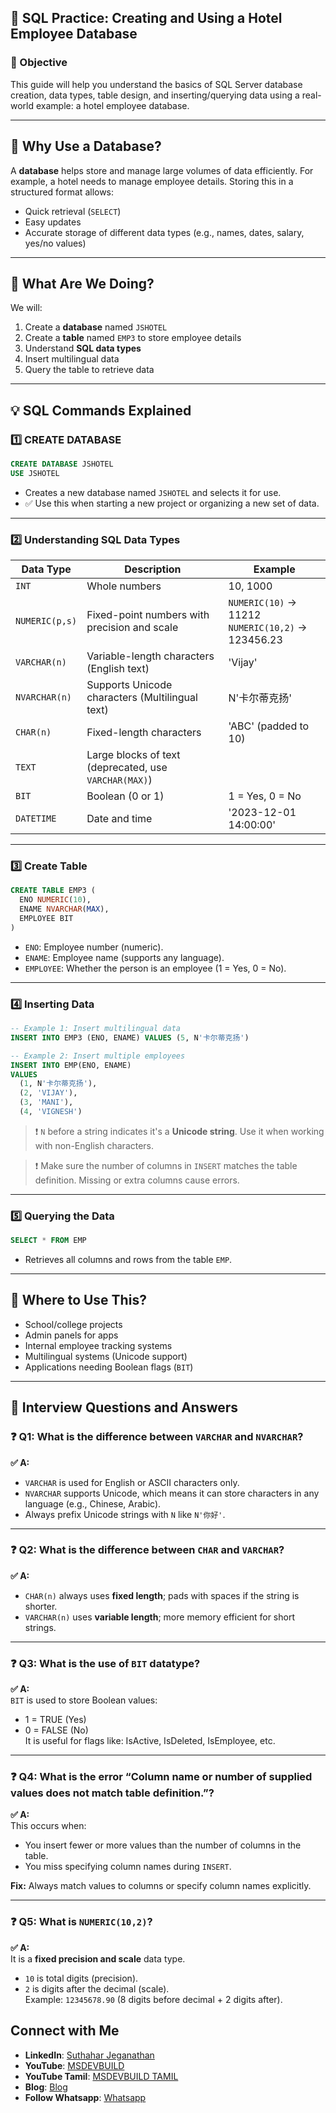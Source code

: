 

## 📘 SQL Practice: Creating and Using a Hotel Employee Database

### 📌 Objective
This guide will help you understand the basics of SQL Server database creation, data types, table design, and inserting/querying data using a real-world example: a hotel employee database.

---

## 🧠 Why Use a Database?
A **database** helps store and manage large volumes of data efficiently. For example, a hotel needs to manage employee details. Storing this in a structured format allows:
- Quick retrieval (`SELECT`)
- Easy updates
- Accurate storage of different data types (e.g., names, dates, salary, yes/no values)

---

## 🔧 What Are We Doing?

We will:
1. Create a **database** named `JSHOTEL`
2. Create a **table** named `EMP3` to store employee details
3. Understand **SQL data types**
4. Insert multilingual data
5. Query the table to retrieve data

---

## 💡 SQL Commands Explained

### 1️⃣ CREATE DATABASE

```sql
CREATE DATABASE JSHOTEL
USE JSHOTEL
```

- Creates a new database named `JSHOTEL` and selects it for use.
- ✅ Use this when starting a new project or organizing a new set of data.

---

### 2️⃣ Understanding SQL Data Types

| Data Type       | Description                                           | Example               |
|------------------|-------------------------------------------------------|------------------------|
| `INT`            | Whole numbers                                         | 10, 1000               |
| `NUMERIC(p,s)`   | Fixed-point numbers with precision and scale          | `NUMERIC(10)` → 11212<br>`NUMERIC(10,2)` → 123456.23 |
| `VARCHAR(n)`     | Variable-length characters (English text)            | 'Vijay'               |
| `NVARCHAR(n)`    | Supports Unicode characters (Multilingual text)      | N'卡尔蒂克扬'          |
| `CHAR(n)`        | Fixed-length characters                              | 'ABC' (padded to 10)  |
| `TEXT`           | Large blocks of text (deprecated, use `VARCHAR(MAX)`)|
| `BIT`            | Boolean (0 or 1)                                      | 1 = Yes, 0 = No       |
| `DATETIME`       | Date and time                                         | '2023-12-01 14:00:00' |

---

### 3️⃣ Create Table

```sql
CREATE TABLE EMP3 (
  ENO NUMERIC(10),
  ENAME NVARCHAR(MAX),
  EMPLOYEE BIT
)
```

- `ENO`: Employee number (numeric).
- `ENAME`: Employee name (supports any language).
- `EMPLOYEE`: Whether the person is an employee (1 = Yes, 0 = No).

---

### 4️⃣ Inserting Data

```sql
-- Example 1: Insert multilingual data
INSERT INTO EMP3 (ENO, ENAME) VALUES (5, N'卡尔蒂克扬')

-- Example 2: Insert multiple employees
INSERT INTO EMP(ENO, ENAME) 
VALUES 
  (1, N'卡尔蒂克扬'),
  (2, 'VIJAY'),
  (3, 'MANI'),
  (4, 'VIGNESH')
```

> ❗ `N` before a string indicates it's a **Unicode string**. Use it when working with non-English characters.

> ❗ Make sure the number of columns in `INSERT` matches the table definition. Missing or extra columns cause errors.

---

### 5️⃣ Querying the Data

```sql
SELECT * FROM EMP
```

- Retrieves all columns and rows from the table `EMP`.

---

## 📍 Where to Use This?

- School/college projects
- Admin panels for apps
- Internal employee tracking systems
- Multilingual systems (Unicode support)
- Applications needing Boolean flags (`BIT`)

---

## 🎯 Interview Questions and Answers

### ❓ Q1: What is the difference between `VARCHAR` and `NVARCHAR`?

**✅ A:**  
- `VARCHAR` is used for English or ASCII characters only.
- `NVARCHAR` supports Unicode, which means it can store characters in any language (e.g., Chinese, Arabic).
- Always prefix Unicode strings with `N` like `N'你好'`.

---

### ❓ Q2: What is the difference between `CHAR` and `VARCHAR`?

**✅ A:**  
- `CHAR(n)` always uses **fixed length**; pads with spaces if the string is shorter.
- `VARCHAR(n)` uses **variable length**; more memory efficient for short strings.

---

### ❓ Q3: What is the use of `BIT` datatype?

**✅ A:**  
`BIT` is used to store Boolean values:  
- 1 = TRUE (Yes)  
- 0 = FALSE (No)  
It is useful for flags like: IsActive, IsDeleted, IsEmployee, etc.

---

### ❓ Q4: What is the error “Column name or number of supplied values does not match table definition.”?

**✅ A:**  
This occurs when:
- You insert fewer or more values than the number of columns in the table.
- You miss specifying column names during `INSERT`.

**Fix:** Always match values to columns or specify column names explicitly.

---

### ❓ Q5: What is `NUMERIC(10,2)`?

**✅ A:**  
It is a **fixed precision and scale** data type.  
- `10` is total digits (precision).  
- `2` is digits after the decimal (scale).  
Example: `12345678.90` (8 digits before decimal + 2 digits after).

 ## Connect with Me
- **LinkedIn**: [Suthahar Jeganathan](https://www.linkedin.com/in/jssuthahar/)
- **YouTube**: [MSDEVBUILD](https://www.youtube.com/@MSDEVBUILD)
- **YouTube Tamil**: [MSDEVBUILD TAMIL](https://www.youtube.com/@MSDEVBUILDTamil)
- **Blog**: [Blog](https://www.msdevbuild.com/)
- **Follow Whatsapp**: [Whatsapp](https://www.whatsapp.com/channel/0029Va5j2rHEFeXcTlUhQB0J)
